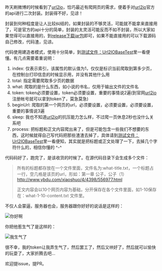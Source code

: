 昨天刷微博的时候看到了[url2io](http://www.url2io.com/)，恰巧最近有爬网页的需求，便着手对[url2io](http://www.url2io.com/)官方的api进行二次封装。封装得不好，见谅！

封装到何种程度是让人比较纠结的，如果封装的不够灵活，可能就不能拿来直接用了，可是官方的api十分的简单，封装的太灵活可能反而不如不封装，所以大家如果觉得可以直接用的，到[release下载jar包](https://github.com/xiaosongfu/Url2IOBase/releases/download/v1.0.0/Url2IOBase.jar)即可，如果不能直接用的可以下载源码自己修改，代码渣，见谅。

代码使用建造者模式，使用十分简单，到[测试文件：Url2IOBaseTest](https://github.com/xiaosongfu/Url2IOBase/blob/master/src/com/fuxiaosong/url2iobase/Url2IOBaseTest.java)里一看便懂。有几点需要着重说明：

1. index: 仅表示索引，该属性的默认值为1，仅仅是标识当前爬取到第多少页，在控制台打印信息的时候显示用，并没有其他什么用
2. total: 指定需要爬取多少页的数据
3. what: 爬取的是什么东西，如小说的书名，仅用于输出文件的文件名
4. token: token必须要设置，token必须要设置，重要的事情说2遍(到官网[url2io](http://www.url2io.com/)注册帐号就可以拿到token了，莫急莫急)
5. beginUrl: 爬取的第一个网页的url，必须要设置，必须要设置，必须要设置，重要的事情说3遍
6. sleep: 我也不知道[url2io](http://www.url2io.com/)的抗压能力怎么样，不过爬一页休息2秒也没什么关系吧
7. process: 把标题和正文内容爬出来了，但是可能包含一些我们不想要的东西，这时候就得自己写代码把那些渣渣去掉了，具体请到[测试文件：Url2IOBaseTest](https://github.com/xiaosongfu/Url2IOBase/blob/master/src/com/fuxiaosong/url2iobase/Url2IOBaseTest.java)里一看便知，其实就是把标题或正文处理了一下，去掉几个字符什么的，相信你懂的 ^-^

代码码好了，跑完了，是该收货的时候了。在源代码目录下会生成多个文件：
> 所有的标题都存放在一个文件里面，文件名为:what-title.txt，一个标题占一行，空几格是该页的url，形如：第一章 公子，公子（1）    http://www.ybdu.com/xiaoshuo/4/4398/556977.html
> 
> 正文内容会以10个网页内容为基础，分开保存在各个文件里面，如1-10保存在：what-1-10-content.txt 文件里。

不仅人会蒙逼，服务器也会，服务器跟你好好的说话是这样的：

![你好啊](http://xiaosongfu-github.nos-eastchina1.126.net/success.png)


你把他惹生气了是这样的：

![我生气了](http://xiaosongfu-github.nos-eastchina1.126.net/error.png)


很不幸，我的token让我弄生气了，然后罢工了，然后又哄好了，然后就可以愉快的玩耍了，大家折腾去吧...

欢迎提issue，提PR。
